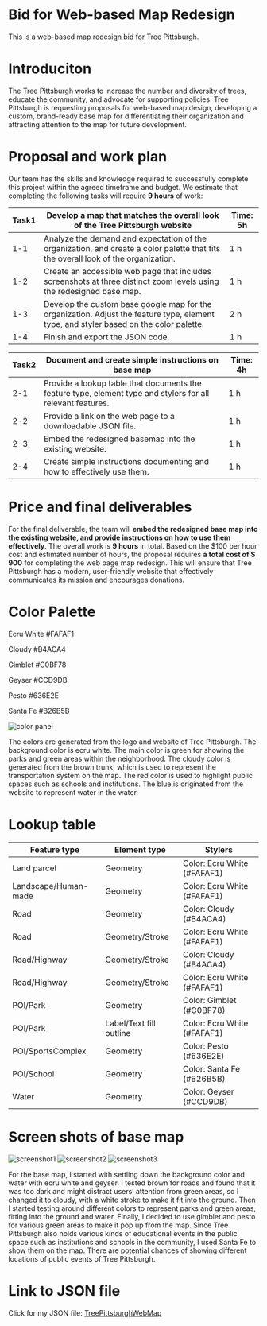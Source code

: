 # Bid for Web-based Map Redesign
This is a web-based map redesign bid for Tree Pittsburgh.

# Introduciton
The Tree Pittsburgh works to increase the number and diversity of trees, educate the community, and advocate for supporting policies. Tree Pittsburgh is requesting proposals for web-based map design, developing a custom, brand-ready base map for differentiating their organization and attracting attention to the map for future development. 

# Proposal and work plan 

Our team has the skills and knowledge required to successfully complete this project within the agreed timeframe and budget. We estimate that completing the following tasks will require **9 hours** of work: 

| Task1 | Develop a map that matches the overall look of the Tree Pittsburgh website | Time: 5h |
| ---------------| --------------- | --------------- |
|1-1 | Analyze the demand and expectation of the organization, and create a color palette that fits the overall look of the organization. | 1 h |
|1-2 | Create an accessible web page that includes screenshots at three distinct zoom levels using the redesigned base map. | 1 h |
|1-3 | Develop the custom base google map for the organization. Adjust the feature type, element type, and styler based on the color palette. | 2 h |
|1-4 | Finish and export the JSON code. | 1 h |

| Task2 | Document and create simple instructions on base map | Time: 4h |
| ---------------| --------------- | --------------- |
|2-1 | Provide a lookup table that documents the feature type, element type and stylers for all relevant features. | 1 h |
|2-2 | Provide a link on the web page to a downloadable JSON file. | 1 h |
|2-3 | Embed the redesigned basemap into the existing website. | 1 h |
|2-4 | Create simple instructions documenting and how to effectively use them. | 1 h |
 

# Price and final deliverables
For the final deliverable, the team will **embed the redesigned base map into the existing website, and provide instructions on how to use them effectively**. The overall work is **9 hours** in total. Based on the $100 per hour cost and estimated number of hours, the proposal requires **a total cost of $ 900** for completing the web page map redesign. This will ensure that Tree Pittsburgh has a modern, user-friendly website that effectively communicates its mission and encourages donations.


# Color Palette

Ecru White #FAFAF1

Cloudy     #B4ACA4

Gimblet    #C0BF78

Geyser     #CCD9DB

Pesto      #636E2E

Santa Fe   #B26B5B

![color panel](https://user-images.githubusercontent.com/128320071/227805579-e2928316-90a2-48af-815e-f97596ce6d29.png)

The colors are generated from the logo and website of Tree Pittsburgh. The background color is ecru white. The main color is green for showing the parks and green areas within the neighborhood. The cloudy color is generated from the brown trunk, which is used to represent the transportation system on the map. The red color is used to highlight public spaces such as schools and institutions. The blue is originated from the website to represent water in the water.

# Lookup table

| Feature type | Element type | Stylers |
| ---------------| --------------- | --------------- |
|Land parcel | Geometry | Color: Ecru White (#FAFAF1) |
|Landscape/Human-made | Geometry | Color: Ecru White (#FAFAF1) |
|Road | Geometry | Color: Cloudy (#B4ACA4) |
|Road | Geometry/Stroke | Color: Ecru White (#FAFAF1) |
|Road/Highway | Geometry/Stroke | Color: Cloudy (#B4ACA4) |
|Road/Highway | Geometry/Stroke | Color: Ecru White (#FAFAF1) |
|POI/Park | Geometry | Color: Gimblet (#C0BF78) |
|POI/Park | Label/Text fill outline | Color: Ecru White (#FAFAF1) |
|POI/SportsComplex | Geometry | Color: Pesto (#636E2E) |
|POI/School | Geometry | Color: Santa Fe (#B26B5B) |
|Water | Geometry | Color: Geyser (#CCD9DB) |

# Screen shots of base map

![screenshot1](https://user-images.githubusercontent.com/128320071/227804921-b26ece95-090b-4eb1-959f-4c9a085489ae.png)
![screenshot2](https://user-images.githubusercontent.com/128320071/227816911-129332f3-0f17-4824-932d-1add0caf8f7c.png)
![screenshot3](https://user-images.githubusercontent.com/128320071/227816922-3ee3ea31-8020-4e46-aa4b-e0cc34f055e0.png)

For the base map, I started with settling down the background color and water with ecru white and geyser. I tested brown for roads and found that it was too dark and might distract users’ attention from green areas, so I changed it to cloudy, with a white stroke to make it fit into the ground. Then I started testing around different colors to represent parks and green areas, fitting into the ground and water. Finally, I decided to use gimblet and pesto for various green areas to make it pop up from the map. Since Tree Pittsburgh also holds various kinds of educational events in the public space such as institutions and schools in the community, I used Santa Fe to show them on the map. There are potential chances of showing different locations of public events of Tree Pittsburgh. 


# Link to JSON file

Click for my JSON file: [TreePittsburghWebMap](TreePittsburghWebMap)


